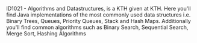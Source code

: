 ID1021 - Algorithms and Datastructures, is a KTH given at KTH. Here you'll find Java implementations of the most commonly used data structures i.e. Binary Trees, Queues, Priority Queues, Stack and Hash Maps. Additionally you'll find common algorithms such as Binary Search, Sequential Search, Merge Sort, Hashing Algorithms
